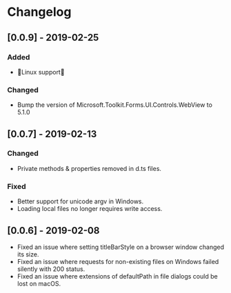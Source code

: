# Changelog

## [0.0.9] - 2019-02-25

### Added
- 🎉Linux support🎉

### Changed
- Bump the version of Microsoft.Toolkit.Forms.UI.Controls.WebView to 5.1.0


## [0.0.7] - 2019-02-13

### Changed
- Private methods & properties removed in d.ts files.

### Fixed
- Better support for unicode argv in Windows.
- Loading local files no longer requires write access.


## [0.0.6] - 2019-02-08

- Fixed an issue where setting titleBarStyle on a browser window changed its size.
- Fixed an issue where requests for non-existing files on Windows failed silently with 200 status.
- Fixed an issue where extensions of defaultPath in file dialogs could be lost on macOS.
